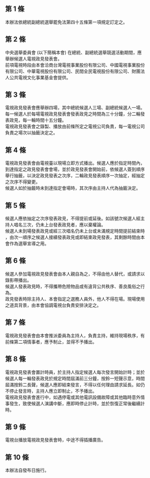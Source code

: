 第 1 條
-------
本辦法依總統副總統選舉罷免法第四十五條第一項規定訂定之。

第 2 條
-------
中央選舉委員會 (以下簡稱本會) 在總統、副總統選舉競選活動期間，應  
舉辦候選人電視政見發表會。  
前項電視時段由本會洽商台灣電視事業股份有限公司、中國電視事業股份  
有限公司、中華電視股份有限公司、民間全民電視股份有限公司、財團法  
人公共電視文化事業基金會提供。

第 3 條
-------
電視政見發表會應舉辦四場，其中總統候選人三場、副總統候選人一場。  
每一候選人於每場電視政見發表會發表政見之時間為三十分鐘，分二輪發  
表政見，每一輪時間十五分鐘。  
電視政見發表會之錄製、播放由前條所定之電視公司負責，每一電視公司  
負責之場次以抽籤決定之。

第 4 條
-------
電視政見發表會由電視臺以現場立即方式播出。候選人應於指定時間內，  
到達指定之政見發表會會場，並於政見發表會開始前，依候選人簽到順序  
舉行抽籤，以決定政見發表之次序，二輪政見發表順序一次抽定，經抽定  
之次序不得變更。  
候選人如於抽籤時未到達指定會場時，其次序由主持人代為抽籤決定。

第 5 條
-------
候選人應依抽定之次序發表政見，不得提前或延後。如該號次候選人經主  
持人唱名三次，仍未上台發表政見者，應以棄權論。  
候選人未到場發表政見或經三次唱名仍未上台或未滿規定時間提前結束時  
，由次一順序之候選人接續發表政見或即結束政見發表，其剩餘時間由本  
會作為選舉宣導之用。

第 6 條
-------
候選人參加電視政見發表會由本人親自為之，不得由他人替代，或請求以  
錄影帶播出。  
候選人發表政見時，不得攜帶危險物品或有違背公共秩序、善良風俗之行  
為。  
政見發表時除主持人、本會指定之選務人員外，他人不得在場。現場使用  
之道具背景，由本會協調電視台負責安排決定之。

第 7 條
-------
電視政見發表會由本會推派委員為主持人，負責主持，維持現場秩序，有  
前條第二項情事者，應予制止，並得不予播出。

第 8 條
-------
電視政見發表會置計時員，於主持人指定候選人每次發言開始計時；並於  
候選人每一輪發表政見於規定時間屆滿前三分鐘，按鈴一短聲示意，時間  
屆滿按鈴二長聲，候選人應即結束發言，不得以任何理由請求延長。如仍  
不停止發言時，主持人應立即制止，不予播出。  
電視政見發表會進行中，如遇停電或其他電訊設備故障或其他臨時意外情  
事發生，致使候選人演講中斷，應即時停止計時，並於恢復正常後繼續計  
時。

第 9 條
-------
電視台播放電視政見發表會時，中途不得插播廣告。

第 10 條
--------
本辦法自發布日施行。

